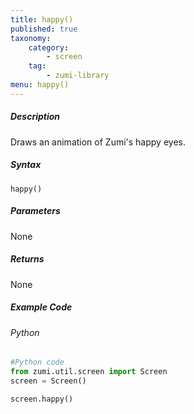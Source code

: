 ```yaml
---
title: happy()
published: true
taxonomy:
    category:
        - screen
    tag:
        - zumi-library
menu: happy()
---
```


##### Description
Draws an animation of Zumi's happy eyes.

##### Syntax
```happy()```<br />

##### Parameters
None

##### Returns
None

##### Example Code
###### Python
```python
#Python code
from zumi.util.screen import Screen 
screen = Screen()

screen.happy()
```